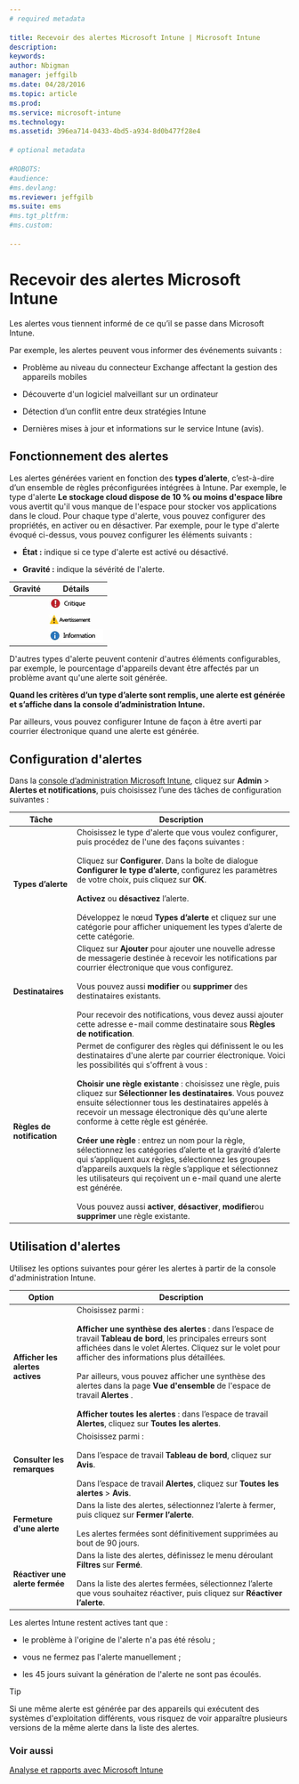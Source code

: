 ```yaml
---
# required metadata

title: Recevoir des alertes Microsoft Intune | Microsoft Intune
description:
keywords:
author: Nbigman
manager: jeffgilb
ms.date: 04/28/2016
ms.topic: article
ms.prod:
ms.service: microsoft-intune
ms.technology:
ms.assetid: 396ea714-0433-4bd5-a934-8d0b477f28e4

# optional metadata

#ROBOTS:
#audience:
#ms.devlang:
ms.reviewer: jeffgilb
ms.suite: ems
#ms.tgt_pltfrm:
#ms.custom:

---
```


# Recevoir des alertes Microsoft Intune
Les alertes vous tiennent informé de ce qu’il se passe dans Microsoft Intune.

Par exemple, les alertes peuvent vous informer des événements suivants :

-   Problème au niveau du connecteur Exchange affectant la gestion des appareils mobiles

-   Découverte d'un logiciel malveillant sur un ordinateur

-   Détection d’un conflit entre deux stratégies Intune

-   Dernières mises à jour et informations sur le service Intune (avis).

## Fonctionnement des alertes
Les alertes générées varient en fonction des **types d’alerte**, c’est-à-dire d’un ensemble de règles préconfigurées intégrées à Intune. Par exemple, le type d'alerte **Le stockage cloud dispose de 10 % ou moins d'espace libre** vous avertit qu'il vous manque de l'espace pour stocker vos applications dans le cloud. Pour chaque type d'alerte, vous pouvez configurer des propriétés, en activer ou en désactiver. Par exemple, pour le type d'alerte évoqué ci-dessus, vous pouvez configurer les éléments suivants :

-   **État :** indique si ce type d'alerte est activé ou désactivé.

-   **Gravité :** indique la sévérité de l'alerte.


|Gravité|Détails|
|--------|-------|
    |![Alerte critique](../media/Critical-Alert.jpg)|Indique l'existence d'un problème sérieux que vous devez examiner au plus vite. Il peut s'agir, par exemple, de la détection d'un logiciel malveillant sur un ordinateur.|
    |![Alerte d’avertissement](../media/Warning-Alert.jpg)|Indique la présence d'un problème qui n'est pas sérieux pour le moment, mais qui pourrait le devenir si vous n'y prêtez pas attention. Il peut s'agir, par exemple, de mises à jour de sécurité en attente d'installation.|
    |![Alerte d’information](../media/Informational-Alert.jpg)|Indique des informations non essentielles à vos activités comme, par exemple, la mise à disposition d'une nouvelle version du connecteur Exchange.|

D'autres types d'alerte peuvent contenir d'autres éléments configurables, par exemple, le pourcentage d'appareils devant être affectés par un problème avant qu'une alerte soit générée.

**Quand les critères d’un type d’alerte sont remplis, une alerte est générée et s’affiche dans la console d’administration Intune.**

Par ailleurs, vous pouvez configurer Intune de façon à être averti par courrier électronique quand une alerte est générée.

## Configuration d'alertes
Dans la [console d’administration Microsoft Intune](https://manage.microsoft.com), cliquez sur **Admin** &gt; **Alertes et notifications**, puis choisissez l’une des tâches de configuration suivantes :

|Tâche|Description|
|--------|---------------|
|**Types d’alerte**|Choisissez le type d'alerte que vous voulez configurer, puis procédez de l'une des façons suivantes :<br /><br />Cliquez sur **Configurer**. Dans la boîte de dialogue **Configurer le type d’alerte**, configurez les paramètres de votre choix, puis cliquez sur **OK**.<br /><br />**Activez** ou **désactivez** l’alerte.<br /><br />Développez le nœud **Types d’alerte** et cliquez sur une catégorie pour afficher uniquement les types d’alerte de cette catégorie.|
|**Destinataires**|Cliquez sur **Ajouter** pour ajouter une nouvelle adresse de messagerie destinée à recevoir les notifications par courrier électronique que vous configurez.<br /><br />Vous pouvez aussi **modifier** ou **supprimer** des destinataires existants.<br /><br />Pour recevoir des notifications, vous devez aussi ajouter cette adresse e-mail comme destinataire sous **Règles de notification**.|
|**Règles de notification**|Permet de configurer des règles qui définissent le ou les destinataires d'une alerte par courrier électronique. Voici les possibilités qui s'offrent à vous :<br /><br />**Choisir une règle existante** : choisissez une règle, puis cliquez sur **Sélectionner les destinataires**. Vous pouvez ensuite sélectionner tous les destinataires appelés à recevoir un message électronique dès qu'une alerte conforme à cette règle est générée.<br /><br />**Créer une règle** : entrez un nom pour la règle, sélectionnez les catégories d’alerte et la gravité d’alerte qui s’appliquent aux règles, sélectionnez les groupes d’appareils auxquels la règle s’applique et sélectionnez les utilisateurs qui reçoivent un e-mail quand une alerte est générée.<br /><br />Vous pouvez aussi **activer**, **désactiver**, **modifier**ou **supprimer** une règle existante.|

## Utilisation d'alertes
Utilisez les options suivantes pour gérer les alertes à partir de la console d'administration Intune.

|Option|Description|
|----------|---------------|
|**Afficher les alertes actives**|Choisissez parmi :<br /><br />**Afficher une synthèse des alertes** : dans l’espace de travail **Tableau de bord**, les principales erreurs sont affichées dans le volet Alertes. Cliquez sur le volet pour afficher des informations plus détaillées.<br /><br />Par ailleurs, vous pouvez afficher une synthèse des alertes dans la page **Vue d'ensemble** de l'espace de travail **Alertes** .<br /><br />**Afficher toutes les alertes** : dans l’espace de travail **Alertes**, cliquez sur **Toutes les alertes**.|
|**Consulter les remarques**|Choisissez parmi :<br /><br />Dans l’espace de travail **Tableau de bord**, cliquez sur **Avis**.<br /><br />Dans l’espace de travail **Alertes**, cliquez sur **Toutes les alertes** &gt; **Avis**.|
|**Fermeture d'une alerte**|Dans la liste des alertes, sélectionnez l’alerte à fermer, puis cliquez sur **Fermer l’alerte**.<br /><br />Les alertes fermées sont définitivement supprimées au bout de 90 jours.|
|**Réactiver une alerte fermée**|Dans la liste des alertes, définissez le menu déroulant **Filtres** sur **Fermé**.<br /><br />Dans la liste des alertes fermées, sélectionnez l’alerte que vous souhaitez réactiver, puis cliquez sur **Réactiver l’alerte**.|
Les alertes Intune restent actives tant que :

-   le problème à l'origine de l'alerte n'a pas été résolu ;

-   vous ne fermez pas l'alerte manuellement ;

-   les 45 jours suivant la génération de l'alerte ne sont pas écoulés.

> [!TIP]
> Si une même alerte est générée par des appareils qui exécutent des systèmes d'exploitation différents, vous risquez de voir apparaître plusieurs versions de la même alerte dans la liste des alertes.

### Voir aussi
[Analyse et rapports avec Microsoft Intune](monitoring-and-reports-with-microsoft-intune.md)


<!--HONumber=May16_HO1-->


